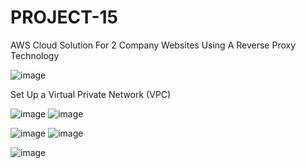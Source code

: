 # PROJECT-15
AWS Cloud Solution For 2 Company Websites Using A Reverse Proxy Technology

![image](https://github.com/bunma0107/PROJECT-15/assets/113097621/f19d61fb-d0b5-4cd5-bb44-8be90726d376)

Set Up a Virtual Private Network (VPC)

![image](https://github.com/bunma0107/PROJECT-15/assets/113097621/080cfa37-96f1-4b92-9870-2a3a35ea8e93)
![image](https://github.com/bunma0107/PROJECT-15/assets/113097621/dbd70e4c-a7f2-4431-9ce8-e615f9c18d0d)

![image](https://github.com/bunma0107/PROJECT-15/assets/113097621/8f3c94b6-f658-44d6-971a-35e8f38ce9cf)
![image](https://github.com/bunma0107/PROJECT-15/assets/113097621/a9ce53fe-c73e-444a-833a-58f4e4a278f8)

![image](https://github.com/bunma0107/PROJECT-15/assets/113097621/120bc40e-883b-4f92-ad1a-b07051112390)


